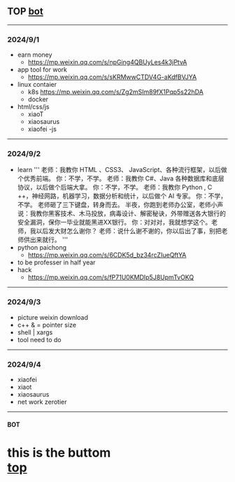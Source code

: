 ## TOP [bot](#bot)
---
### 2024/9/1
- earn money
    - https://mp.weixin.qq.com/s/npGing4QBUyLes4k3jPtvA
- app tool for work
	- https://mp.weixin.qq.com/s/sKRMwwCTDV4G-aKdfBVJYA
- linux contaier
	- k8s https://mp.weixin.qq.com/s/Zg2mSIm89fX1Pqp5s22hDA
    - docker
- html/css/js
	- xiaoT 
    - xiaosaurus
    - xiaofei -js
---
### 2024/9/2
- learn
'''
老师：我教你 HTML 、CSS3、 JavaScript、各种流行框架，以后做个优秀前端。
你：不学，不学。
老师：我教你 C#、Java 各种数据库和底层协议，以后做个后端大拿。
你：不学，不学。
老师：我教你 Python , C ++，神经网路，机器学习，数据分析和统计，以后做个 AI 专家。
你：不学，不学。
老师砸了三下键盘，转身而去。
半夜，你跑到老师办公室，老师小声说：我教你黑客技术、木马投放，病毒设计、解密秘诀，外带赠送各大银行的安全漏洞，保你一毕业就能黑进XX银行。
你：对对对，我就想学这个。老师，我以后发大财怎么谢你？
老师：说什么谢不谢的，你以后出了事，别把老师供出来就行。
'''
- python paichong
	- https://mp.weixin.qq.com/s/6CDK5d_bz34rcZIueQftYA
- to be professer in half year
- hack
	- https://mp.weixin.qq.com/s/fP71U0KMDIp5J8UpmTvOKQ
---
### 2024/9/3
- picture weixin download
- c++ & = pointer  size 
- shell | xargs
- tool need to do
---
### 2024/9/4
- xiaofei
- xiaot
- xiaosaurus
- net work zerotier 
---
#### BOT    
this is the buttom   
[top](#top)
===========
